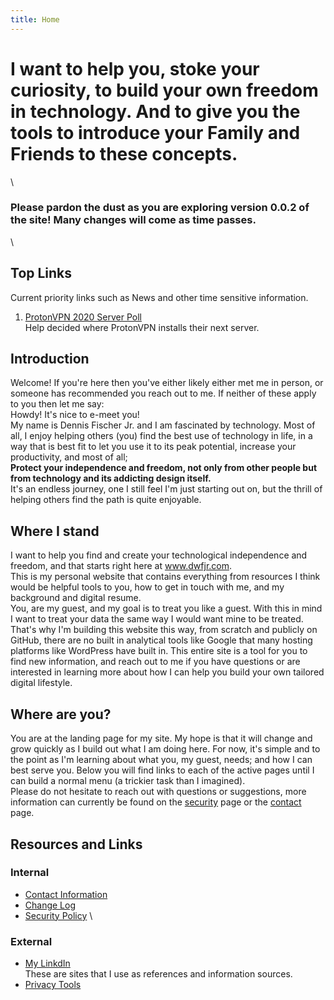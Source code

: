```yaml
---
title: Home
---
```


# I want to help you, stoke your curiosity, to build your own freedom in technology. And to give you the tools to introduce your Family and Friends to these concepts.
\
### Please pardon the dust as you are exploring version 0.0.2 of the site! Many changes will come as time passes.
\
## Top Links
Current priority links such as News and other time sensitive information.
1. [ProtonVPN 2020 Server Poll](https://protonvpn.com/blog/servers-poll-2020/?utm_campaign=ww-en-2c-generic-coms_email-monthly_newsletter&utm_source=proton_users&utm_medium=email&utm_content=2020_-_august) \
Help decided where ProtonVPN installs their next server.

## Introduction

Welcome! If you're here then you've either likely either met me in person, or someone has recommended you reach out to me. If neither of these apply to you then let me say:\
Howdy! It's nice to e-meet you!\
My name is Dennis Fischer Jr. and I am fascinated by technology. Most of all, I enjoy helping others (you) find the best use of technology in life, in a way that is best fit to let you use it to its peak potential, increase your productivity, and most of all;\
**Protect your independence and freedom, not only from other people but from technology and its addicting design itself.**\
It's an endless journey, one I still feel I'm just starting out on, but the thrill of helping others find the path is quite enjoyable.

## Where I stand

I want to help you find and create your technological independence and freedom, and that starts right here at www.dwfjr.com. \
This is my personal website that contains everything from resources I think would be helpful tools to you, how to get in touch with me, and my background and digital resume.\
You, are my guest, and my goal is to treat you like a guest. With this in mind I want to treat your data the same way I would want mine to be treated. That's why I'm building this website this way, from scratch and publicly on GitHub, there are no built in analytical tools like Google that many hosting platforms like WordPress have built in. This entire site is a tool for you to find new information, and reach out to me if you have questions or are interested in learning more about how I can help you build your own tailored digital lifestyle.

## Where are you?

You are at the landing page for my site. My hope is that it will change and grow quickly as I build out what I am doing here. For now, it's simple and to the point as I'm learning about what you, my guest, needs; and how I can best serve you. Below you will find links to each of the active pages until I can build a normal menu (a trickier task than I imagined).\
Please do not hesitate to reach out with questions or suggestions, more information can currently be found on the [security](https://github.com/dwfjr/dwfjr.com/security/policy) page or the [contact](/contact) page.

## Resources and Links
### Internal
- [Contact Information](/contact)
- [Change Log](/Pages/changelog)
- [Security Policy](https://github.com/dwfjr/dwfjr.com/security/policy)
\
### External
- [My LinkdIn](https://www.linkedin.com/in/fischerdennisjr/) \
These are sites that I use as references and information sources.
- [Privacy Tools](https://www.privacytools.io/)
